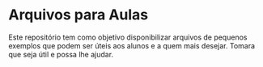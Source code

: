 Arquivos para Aulas
===================

Este repositório tem como objetivo disponibilizar arquivos de pequenos exemplos que podem ser úteis aos alunos e a quem mais desejar.
Tomara que seja útil e possa lhe ajudar.
